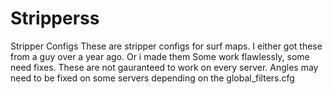 # Stripperss
Stripper Configs
These are stripper configs for surf maps.
I either got these from a guy over a year ago. Or i made them
Some work flawlessly, some need fixes. 
These are not gauranteed to work on every server. Angles may need to be fixed on some servers depending on the global_filters.cfg
